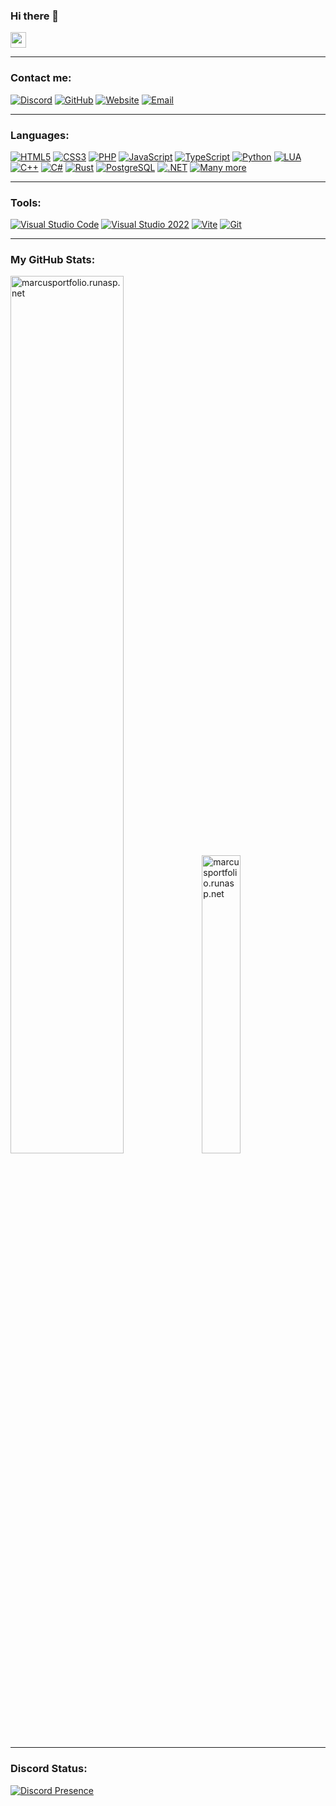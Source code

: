 <span>
  <h3>Hi there 👋</h3>
  <img height="25" src="https://komarev.com/ghpvc/?username=tsgsOFFICIAL&label=Profile%20views&color=0e75b6&style=for-the-badge"/>
</span>

---
### Contact me:
[<img alt="Discord" src="https://img.shields.io/static/v1?label=&message=DISCORD&color=191919&style=for-the-badge&logo=discord&logoColor=5865F2" />][discordprofile]
[<img alt="GitHub" src="https://img.shields.io/static/v1?label=&message=github&color=191919&style=for-the-badge&logo=github" />][github]
[<img alt="Website" src="https://img.shields.io/static/v1?label=&message=Website&color=191919&style=for-the-badge&logo=Acclaim" />][portfolio]
[<img alt="Email" src="https://img.shields.io/static/v1?label=&message=Email&color=191919&style=for-the-badge&logo=Acclaim" />][emailaddress]

---
### Languages:
[<img alt="HTML5" src="https://img.shields.io/static/v1?label=&message=HTML5&color=191919&style=for-the-badge&logo=Html5&logoColor=E34F26" />][portfolio]
[<img alt="CSS3" src="https://img.shields.io/static/v1?label=&message=CSS3&color=191919&style=for-the-badge&logo=Css3&logoColor=1572B6" />][portfolio]
[<img alt="PHP" src="https://img.shields.io/static/v1?label=&message=PHP&color=191919&style=for-the-badge&logo=Php&logoColor=#777BB4" />][portfolio]
[<img alt="JavaScript" src="https://img.shields.io/static/v1?label=&message=JavaScript&color=191919&style=for-the-badge&logo=Javascript&logoColor=F7DF1E" />][portfolio]
[<img alt="TypeScript" src="https://img.shields.io/static/v1?label=&message=TypeScript&color=191919&style=for-the-badge&logo=Typescript&logoColor=3178C6" />][portfolio]
[<img alt="Python" src="https://img.shields.io/static/v1?label=&message=Python&color=191919&style=for-the-badge&logo=Python" />][portfolio]
[<img alt="LUA" src="https://img.shields.io/static/v1?label=&message=Lua&color=191919&style=for-the-badge&logo=Lua&logoColor=2C2D72" />][portfolio]
[<img alt="C++" src="https://img.shields.io/static/v1?label=&message=C%2B%2B&color=191919&style=for-the-badge&logo=Cplusplus&logoColor=00599C" />][portfolio]
[<img alt="C#" src="https://img.shields.io/static/v1?label=&message=C%23&color=191919&style=for-the-badge&logo=Sharp&logoColor=239120" />][portfolio]
[<img alt="Rust" src="https://img.shields.io/static/v1?label=&message=Rust&color=191919&style=for-the-badge&logo=Rust&logoColor=00ADD8" />][portfolio]
[<img alt="PostgreSQL" src="https://img.shields.io/static/v1?label=&message=PostgreSQL&color=191919&style=for-the-badge&logo=PostgreSQL&logoColor=00ADD8" />][portfolio]
[<img alt=".NET" src="https://img.shields.io/static/v1?label=&message=.NET&color=191919&style=for-the-badge&logo=dotnet&logoColor=00ADD8" />][portfolio]
[<img alt="Many more" src="https://img.shields.io/static/v1?label=&message=And%20many%20more&color=191919&style=for-the-badge" />][portfolio]

---
### Tools:
[<img alt="Visual Studio Code" src="https://img.shields.io/static/v1?label=&message=VISUAL%20STUDIO%20CODE&color=191919&style=for-the-badge&logo=Visual%20Studio%20Code&logoColor=007ACC" />][portfolio]
[<img alt="Visual Studio 2022" src="https://img.shields.io/static/v1?label=&message=VISUAL%20STUDIO%202022&color=191919&style=for-the-badge&logo=Visual%20Studio&logoColor=5C2D91" />][portfolio]
[<img alt="Vite" src="https://img.shields.io/static/v1?label=&message=Vite&color=191919&style=for-the-badge&logo=vite" />][portfolio]
[<img alt="Git" src="https://img.shields.io/static/v1?label=&message=Git&color=191919&style=for-the-badge&logo=git" />][portfolio]

---
### My GitHub Stats:
[<img width="60%" alt="marcusportfolio.runasp.net" src="https://github-readme-stats.vercel.app/api?username=tsgsOFFICIAL&show_icons=true&theme=transparent&hide_border=true&include_all_commits=true&hide_title=true&rank_icon=github&text_color=ADBAC7" />][github]
[<img width="35%" alt="marcusportfolio.runasp.net" src="https://github-readme-stats.vercel.app/api/top-langs/?username=tsgsOFFICIAL&theme=transparent&hide_border=true&layout=compact&title_color=ADBAC7" />][github]

---
### Discord Status:
[![Discord Presence](https://lanyard.cnrad.dev/api/227048094770921472?borderRadius=35px)](https://discord.com/users/227048094770921472)

<!-- Markdown Variable Declarations -->
[portfolio]: https://marcusportfolio.runasp.net
[github]: https://github.com/tsgsOFFICIAL
[discordserver]: https://discord.gg/Cddu5aJ
[discordprofile]: https://discord.com/users/227048094770921472
[emailaddress]: mailto:marcusproman0507@gmail.com
